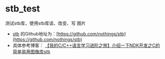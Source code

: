 # stb_test
测试stb库，使用stb库读、改变、写 图片


+ [stb](https://github.com/nothings/stb) 的Github地址为：[https://github.com/nothings/stb](https://github.com/nothings/stb)
+ 具体参考博客： [【我的C/C++语言学习进阶之旅】介绍一下NDK开发之C的简单易用图像库stb](https://blog.csdn.net/ouyang_peng/article/details/125083512)

